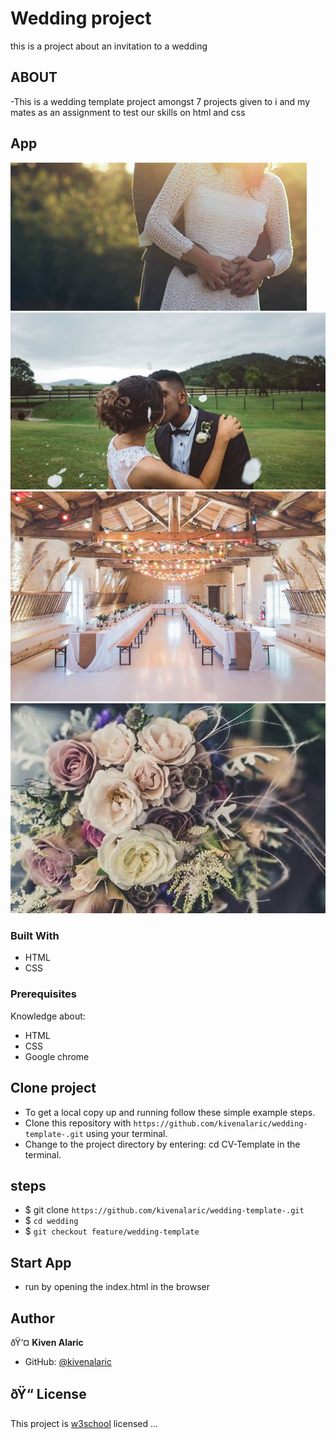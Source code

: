 # Wedding project

this is a project about an invitation to a wedding

## ABOUT
-This is a wedding template project amongst 7 projects given to i and my mates as an assignment to test our skills on html and css

## App

![Home](assets/images/wedding_couple.jpg)
![Home](assets/images/wedding_couple2.jpg)
![Home](assets/images/wedding_location.jpg)
![Home](assets/images/flowers.jpg)

### Built With

- HTML
- CSS
### Prerequisites

Knowledge about:

- HTML
- CSS
- Google chrome

## Clone project

- To get a local copy up and running follow these simple example steps.
- Clone this repository with `https://github.com/kivenalaric/wedding-template-.git` using your terminal.
- Change to the project directory by entering: cd CV-Template in the terminal.

## steps

- $ git clone `https://github.com/kivenalaric/wedding-template-.git`
- $ `cd wedding`
- $ `git checkout feature/wedding-template`

## Start App

- run by opening the index.html in the browser

## Author

ðŸ‘¤ **Kiven Alaric**

- GitHub: [@kivenalaric](https://github.com/kivenalaric/wedding-template.git)

## ðŸ“ License

This project is [w3school](./LICENSE) licensed ...

